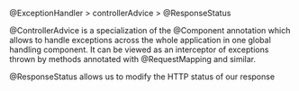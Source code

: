 @ExceptionHandler > controllerAdvice > @ResponseStatus

@ControllerAdvice is a specialization of the @Component annotation which allows to handle exceptions across the whole application in one global handling component. It can be viewed as an interceptor of exceptions thrown by methods annotated with @RequestMapping and similar.


@ResponseStatus allows us to modify the HTTP status of our response

